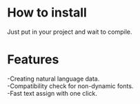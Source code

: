 # How to install
Just put in your project and wait to compile.

# Features
-Creating natural language data.<br/>
-Compatibility check for non-dynamic fonts.<br/>
-Fast text assign with one click.
